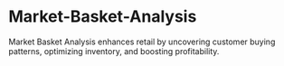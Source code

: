 # Market-Basket-Analysis
Market Basket Analysis enhances retail by uncovering customer buying patterns, optimizing inventory, and boosting profitability.
